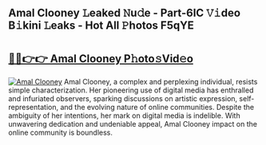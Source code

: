 ## Amal Clooney 𝙻eaked 𝙽u𝚍e - Part-6IC 𝚅𝚒deo B𝚒kini 𝙻eaks - Hot All 𝙿hotos F5qYE

# <h2><a href="http://ld13b2.urlbe.top/?page=Amal+Clooney">🔗🔗👉👉 Amal Clooney P𝚑oto𝚜Vid𝚎o</a></h2>

[![Amal Clooney](https://i.imgur.com/eBuTRDB.gif)](http://ld13b2.urlbe.top/?page=Amal+Clooney)
Amal Clooney, a complex and perplexing individual, resists simple characterization. Her pioneering use of digital media has enthralled and infuriated observers, sparking discussions on artistic expression, self-representation, and the evolving nature of online communities. Despite the ambiguity of her intentions, her mark on digital media is indelible. With unwavering dedication and undeniable appeal, Amal Clooney impact on the online community is boundless.
